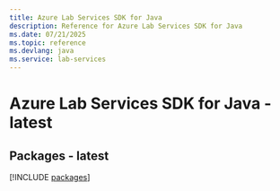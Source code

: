 ```yaml
---
title: Azure Lab Services SDK for Java
description: Reference for Azure Lab Services SDK for Java
ms.date: 07/21/2025
ms.topic: reference
ms.devlang: java
ms.service: lab-services
---
```

# Azure Lab Services SDK for Java - latest
## Packages - latest
[!INCLUDE [packages](lab-services-index.md)]